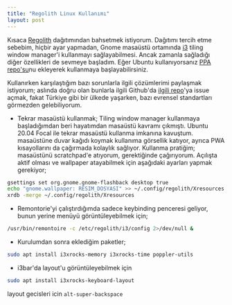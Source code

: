```yaml
---
title: "Regolith Linux Kullanımı"
layout: post
---
```


Kısaca [Regolith](https://regolith-linux.org/) dağıtımından bahsetmek
istiyorum. Dağıtımı tercih etme sebebim, hiçbir ayar yapmadan, Gnome masaüstü ortamında
[i3](https://i3wm.org/) tiling window manager'i kullanmayı sağlayabilmesi.
Ancak zamanla sağladığı diğer özellikleri de sevmeye başladım. Eğer Ubuntu
kullanıyorsanız [PPA repo'su](https://regolith-linux.org/download/)nu ekleyerek
kullanmaya başlayabilirsiniz.

Kullanırken karşılaştığım bazı sorunlarla ilgili çözümlerimi paylaşmak
istiyorum; aslında doğru olan bunlarla ilgili Github'da [ilgili
repo](https://github.com/regolith-linux/remontoire)'ya issue açmak, fakat
Türkiye gibi bir ülkede yaşarken, bazı evrensel standartları görmezden
gelebiliyorum.

* Tekrar masaüstü kullanmak;
Tiling window manager kullanmaya başladığımdan beri hayatımdan masaüstü kavramı
çıkmıştı. Ubuntu 20.04 Focal ile tekrar masaüstü kullanma imkanına kavuştum.
masaüstüne duvar kağıdı koymak kullanıma görsellik katıyor, ayrıca PWA
kısayollarını da çağırmada kolaylık sağlıyor.
Kullanma pratiğim; masaüstünü scratchpad'e atıyorum, gerektiğinde çağırıyorum.
Açılışta aktif olması ve wallpaper atayabilmek için aşağıdaki ayarları yapmak
gerekiyor;
```bash
gsettings set org.gnome.gnome-flashback desktop true
echo "gnome.wallpaper: RESIM_DOSYASI" >> ~/.config/regolith/Xresources
xrdb -merge ~/.config/regolith/Xresources 
```

* Remontorie'yi çalıştırdığımda sadece keybinding penceresi geliyor, bunun
  yerine menüyü görüntüleyebilmek için;
```bash
/usr/bin/remontoire -c /etc/regolith/i3/config 2>/dev/null &
```

* Kurulumdan sonra eklediğim paketler;
```bash
sudo apt install i3xrocks-memory i3xrocks-time poppler-utils 
```

* i3bar'da layout'u görüntüleyebilmek için
```bash
sudo apt install i3xrocks-keyboard-layout
```
layout gecisleri icin `alt-super-backspace`


